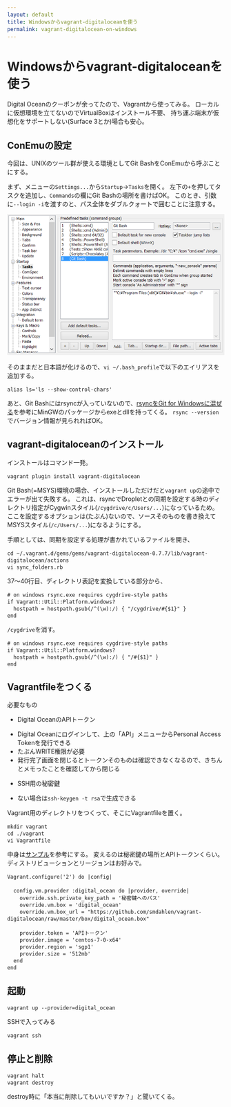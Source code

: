 ```yaml
---
layout: default
title: Windowsからvagrant-digitaloceanを使う
permalink: vagrant-digitalocean-on-windows
---
```


Windowsからvagrant-digitaloceanを使う
====

Digital Oceanのクーポンが余ってたので、Vagrantから使ってみる。
ローカルに仮想環境を立てないのでVirtualBoxはインストール不要、
持ち運ぶ端末が仮想化をサポートしない(Surface 3とか)場合も安心。

ConEmuの設定
----

今回は、UNIXのツール群が使える環境としてGit BashをConEmuから呼ぶことにする。

まず、メニューの`Settings...`から`Startup`→`Tasks`を開く。
左下の`+`を押してタスクを追加し、`Commands`の欄にGit Bashの場所を書けばOK。
このとき、引数に`--login -i`を渡すのと、パス全体をダブルクォートで囲むことに注意する。

![](/assets/images/2015-08-16-vagrant-digitalocean-on-windows/gitbash.png)

そのままだと日本語が化けるので、`vi ~/.bash_profile`で以下のエイリアスを追加する。

    alias ls='ls --show-control-chars'

あと、Git Bashにはrsyncが入っていないので、[rsyncをGit for Windowsに混ぜる](http://hail2u.net/blog/software/install-rsync-to-git-for-windows.html)を参考にMinGWのパッケージからexeとdllを持ってくる。
`rsync --version`でバージョン情報が見られればOK。

vagrant-digitaloceanのインストール
----

インストールはコマンド一発。

    vagrant plugin install vagrant-digitalocean

Git Bash(=MSYS)環境の場合、インストールしただけだと`vagrant up`の途中でエラーが出て失敗する。
これは、rsyncでDropletとの同期を設定する時のディレクトリ指定がCygwinスタイル(`/cygdrive/c/Users/...`)になっているため。
ここを設定するオプションは(たぶん)ないので、ソースそのものを書き換えてMSYSスタイル(`/c/Users/...`)になるようにする。

手順としては、同期を設定する処理が書かれているファイルを開き、

    cd ~/.vagrant.d/gems/gems/vagrant-digitalocean-0.7.7/lib/vagrant-digitalocean/actions
    vi sync_folders.rb

37～40行目、ディレクトリ表記を変換している部分から、

    # on windows rsync.exe requires cygdrive-style paths
    if Vagrant::Util::Platform.windows?
      hostpath = hostpath.gsub(/^(\w):/) { "/cygdrive/#{$1}" }
    end

`/cygdrive`を消す。

    # on windows rsync.exe requires cygdrive-style paths
    if Vagrant::Util::Platform.windows?
      hostpath = hostpath.gsub(/^(\w):/) { "/#{$1}" }
    end


Vagrantfileをつくる
----

必要なもの

* Digital OceanのAPIトークン
 + Digital Oceanにログインして、上の「API」メニューからPersonal Access Tokenを発行できる
 + たぶんWRITE権限が必要
 + 発行完了画面を閉じるとトークンそのものは確認できなくなるので、きちんとメモったことを確認してから閉じる
* SSH用の秘密鍵
 + ない場合は`ssh-keygen -t rsa`で生成できる

Vagrant用のディレクトリをつくって、そこにVagrantfileを置く。

    mkdir vagrant
    cd ./vagrant
    vi Vagrantfile

中身は[サンプル](https://github.com/smdahlen/vagrant-digitalocean)を参考にする。
変えるのは秘密鍵の場所とAPIトークンくらい。ディストリビューションとリージョンはお好みで。

    Vagrant.configure('2') do |config|

      config.vm.provider :digital_ocean do |provider, override|
        override.ssh.private_key_path = '秘密鍵へのパス'
        override.vm.box = 'digital_ocean'
        override.vm.box_url = "https://github.com/smdahlen/vagrant-digitalocean/raw/master/box/digital_ocean.box"

        provider.token = 'APIトークン'
        provider.image = 'centos-7-0-x64'
        provider.region = 'sgp1'
        provider.size = '512mb'
      end
    end


起動
----

    vagrant up --provider=digital_ocean

SSHで入ってみる

    vagrant ssh

停止と削除
----

    vagrant halt
    vagrant destroy

destroy時に「本当に削除してもいいですか？」と聞いてくる。
